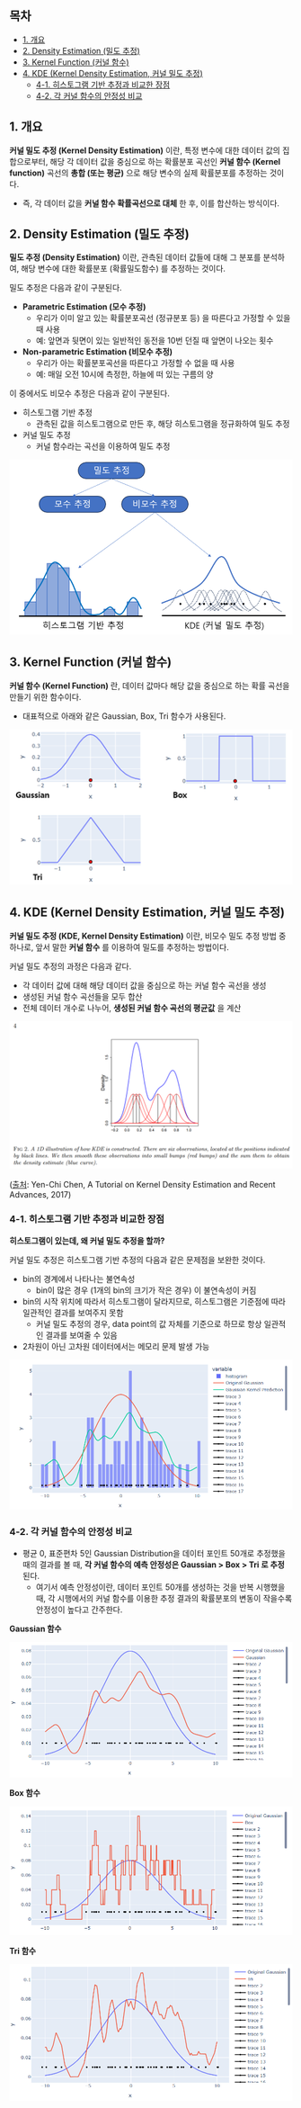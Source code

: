 ## 목차
* [1. 개요](#1-개요)
* [2. Density Estimation (밀도 추정)](#2-density-estimation-밀도-추정)
* [3. Kernel Function (커널 함수)](#3-kernel-function-커널-함수)
* [4. KDE (Kernel Density Estimation, 커널 밀도 추정)](#4-kde-kernel-density-estimation-커널-밀도-추정)
  * [4-1. 히스토그램 기반 추정과 비교한 장점](#4-1-히스토그램-기반-추정과-비교한-장점)
  * [4-2. 각 커널 함수의 안정성 비교](#4-2-각-커널-함수의-안정성-비교)

## 1. 개요
**커널 밀도 추정 (Kernel Density Estimation)** 이란, 특정 변수에 대한 데이터 값의 집합으로부터, 해당 각 데이터 값을 중심으로 하는 확률분포 곡선인 **커널 함수 (Kernel function)** 곡선의 **총합 (또는 평균)** 으로 해당 변수의 실제 확률분포를 추정하는 것이다.

* 즉, 각 데이터 값을 **커널 함수 확률곡선으로 대체** 한 후, 이를 합산하는 방식이다.

## 2. Density Estimation (밀도 추정)
**밀도 추정 (Density Estimation)** 이란, 관측된 데이터 값들에 대해 그 분포를 분석하여, 해당 변수에 대한 확률분포 (확률밀도함수) 를 추정하는 것이다.

밀도 추정은 다음과 같이 구분된다.

* **Parametric Estimation (모수 추정)**
  * 우리가 이미 알고 있는 확률분포곡선 (정규분포 등) 을 따른다고 가정할 수 있을 때 사용 
  * 예: 앞면과 뒷면이 있는 일반적인 동전을 10번 던질 때 앞면이 나오는 횟수
* **Non-parametric Estimation (비모수 추정)**
  * 우리가 아는 확률분포곡선을 따른다고 가정할 수 없을 때 사용
  * 예: 매일 오전 10시에 측정한, 하늘에 떠 있는 구름의 양

이 중에서도 비모수 추정은 다음과 같이 구분된다.

* 히스토그램 기반 추정
  * 관측된 값을 히스토그램으로 만든 후, 해당 히스토그램을 정규화하여 밀도 추정
* 커널 밀도 추정
  * 커널 함수라는 곡선을 이용하여 밀도 추정

![image](images/KDE_1.PNG)

## 3. Kernel Function (커널 함수)
**커널 함수 (Kernel Function)** 란, 데이터 값마다 해당 값을 중심으로 하는 확률 곡선을 만들기 위한 함수이다.
* 대표적으로 아래와 같은 Gaussian, Box, Tri 함수가 사용된다.

![image](images/KDE_2.PNG)

## 4. KDE (Kernel Density Estimation, 커널 밀도 추정)
**커널 밀도 추정 (KDE, Kernel Density Estimation)** 이란, 비모수 밀도 추정 방법 중 하나로, 앞서 말한 **커널 함수** 를 이용하여 밀도를 추정하는 방법이다.

커널 밀도 추정의 과정은 다음과 같다.
* 각 데이터 값에 대해 해당 데이터 값을 중심으로 하는 커널 함수 곡선을 생성
* 생성된 커널 함수 곡선들을 모두 합산
* 전체 데이터 개수로 나누어, **생성된 커널 함수 곡선의 평균값** 을 계산

![image](images/KDE_6.PNG)

([출처](https://arxiv.org/pdf/1704.03924): Yen-Chi Chen, A Tutorial on Kernel Density Estimation and Recent Advances, 2017)

### 4-1. 히스토그램 기반 추정과 비교한 장점
**히스토그램이 있는데, 왜 커널 밀도 추정을 할까?**

커널 밀도 추정은 히스토그램 기반 추정의 다음과 같은 문제점을 보완한 것이다.
* bin의 경계에서 나타나는 불연속성
  * bin이 많은 경우 (1개의 bin의 크기가 작은 경우) 이 불연속성이 커짐
* bin의 시작 위치에 따라서 히스토그램이 달라지므로, 히스토그램은 기준점에 따라 일관적인 결과를 보여주지 못함
  * 커널 밀도 추정의 경우, data point의 값 자체를 기준으로 하므로 항상 일관적인 결과를 보여줄 수 있음 
* 2차원이 아닌 고차원 데이터에서는 메모리 문제 발생 가능

![image](images/KDE_7.PNG)

### 4-2. 각 커널 함수의 안정성 비교
* 평균 0, 표준편차 5인 Gaussian Distribution을 데이터 포인트 50개로 추정했을 때의 결과를 볼 때, **각 커널 함수의 예측 안정성은 Gaussian > Box > Tri 로 추정** 된다. 
  * 여기서 예측 안정성이란, 데이터 포인트 50개를 생성하는 것을 반복 시행했을 때, 각 시행에서의 커널 함수를 이용한 추정 결과의 확률분포의 변동이 작을수록 안정성이 높다고 간주한다.

**Gaussian 함수**

![image](images/KDE_3.PNG)

**Box 함수**

![image](images/KDE_4.PNG)

**Tri 함수**

![image](images/KDE_5.PNG)